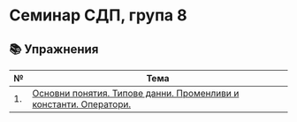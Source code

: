 # Семинар СДП, група 8

## :books: Упражнения
| № | Тема |
| --- | --- |
| 1. | [Основни понятия. Типове данни. Променливи и константи. Оператори.](https://github.com/ivanahristova/introduction-to-programming-2023-2024/tree/main/sem01) |
